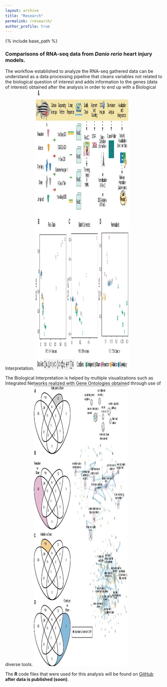 ```yaml
---
layout: archive
title: "Research"
permalink: /research/
author_profile: true
---
```


{% include base_path %}

### Comparisons of RNA-seq data from *Danio rerio* heart injury models.

The workflow established to analyze the RNA-seq gathered data can be understand as a data processing pipeline that cleans variables not related to the biological question of interest and adds information to the genes (data of interest) obtained after the analysis in order to end up with a Biological Interpretation. <img alt="alt_text" width="300px" height="900px" src="images/screen_work.jpg" />


The Biological Interpretation is helped by multiple visualizations such as Integrated Networks realized with Gene Ontologies obtained through use of diverse tools. <img alt="alt_text" width="300px" height="900px" src="images/screen_net.jpg"/>


The **R** code files that were used for this analysis will be found on <a href="https://github.com/j">GitHub</a> **after data is published (soon)**.
